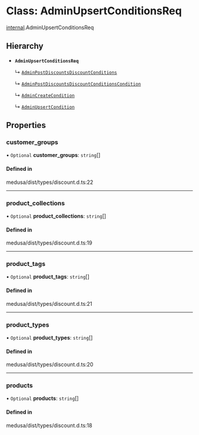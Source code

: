 # Class: AdminUpsertConditionsReq

[internal](../modules/internal-7.md).AdminUpsertConditionsReq

## Hierarchy

- **`AdminUpsertConditionsReq`**

  ↳ [`AdminPostDiscountsDiscountConditions`](internal-7.AdminPostDiscountsDiscountConditions.md)

  ↳ [`AdminPostDiscountsDiscountConditionsCondition`](internal-7.AdminPostDiscountsDiscountConditionsCondition.md)

  ↳ [`AdminCreateCondition`](internal-7.AdminCreateCondition.md)

  ↳ [`AdminUpsertCondition`](internal-7.AdminUpsertCondition.md)

## Properties

### customer\_groups

• `Optional` **customer\_groups**: `string`[]

#### Defined in

medusa/dist/types/discount.d.ts:22

___

### product\_collections

• `Optional` **product\_collections**: `string`[]

#### Defined in

medusa/dist/types/discount.d.ts:19

___

### product\_tags

• `Optional` **product\_tags**: `string`[]

#### Defined in

medusa/dist/types/discount.d.ts:21

___

### product\_types

• `Optional` **product\_types**: `string`[]

#### Defined in

medusa/dist/types/discount.d.ts:20

___

### products

• `Optional` **products**: `string`[]

#### Defined in

medusa/dist/types/discount.d.ts:18
